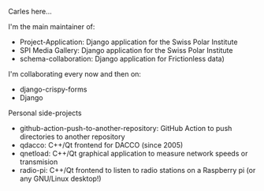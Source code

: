 Carles here...

I'm the main maintainer of:
 * Project-Application: Django application for the Swiss Polar Institute
 * SPI Media Gallery: Django application for the Swiss Polar Institute
 * schema-collaboration: Django application for Frictionless data) 

I'm collaborating every now and then on:
 * django-crispy-forms
 * Django 

Personal side-projects
 * github-action-push-to-another-repository: GitHub Action to push directories to another repository
 * qdacco: C++/Qt frontend for DACCO (since 2005)
 * qnetload: C++/Qt graphical application to measure network speeds or transmision
 * radio-pi: C++/Qt frontend to listen to radio stations on a Raspberry pi (or any GNU/Linux desktop!)

<!--
**cpina/cpina** is a ✨ _special_ ✨ repository because its `README.md` (this file) appears on your GitHub profile.

Here are some ideas to get you started:

- 🔭 I’m currently working on ...
- 🌱 I’m currently learning ...
- 👯 I’m looking to collaborate on ...
- 🤔 I’m looking for help with ...
- 💬 Ask me about ...
- 📫 How to reach me: ...
- 😄 Pronouns: ...
- ⚡ Fun fact: ...
-->
